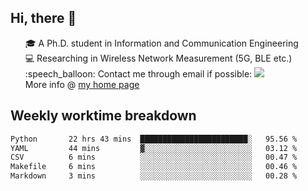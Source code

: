 <h2 > Hi, there 👋 </h3>

<div >
 <ul>
 🎓 A Ph.D. student in Information and Communication Engineering <br>
 💻 Researching in Wireless Network Measurement (5G, BLE etc.)<br>
 :speech_balloon: Contact me through email if possible: <a href="mailto:ethanjia@sjtu.edu.cn"><img src="https://img.shields.io/badge/-ethanjia@sjtu.edu.cn-c14438?style=plastic&logo=Gmail&logoColor=white&link=mailto:mailto:ethanjia@sjtu.edu.cn"></a> <br>
  More info @ <a href="https://haifengjia.github.io">my home page</a>
 </ul>
</div>

<h2 >
Weekly worktime breakdown
</h1>


<!--START_SECTION:waka-->

```txt
Python       22 hrs 43 mins  ████████████████████████░   95.56 %
YAML         44 mins         ▓░░░░░░░░░░░░░░░░░░░░░░░░   03.12 %
CSV          6 mins          ░░░░░░░░░░░░░░░░░░░░░░░░░   00.47 %
Makefile     6 mins          ░░░░░░░░░░░░░░░░░░░░░░░░░   00.46 %
Markdown     3 mins          ░░░░░░░░░░░░░░░░░░░░░░░░░   00.28 %
```

<!--END_SECTION:waka-->


